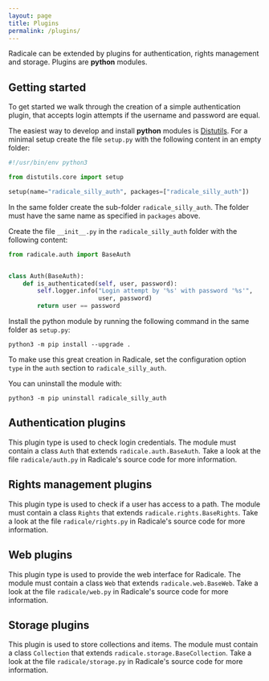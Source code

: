 ```yaml
---
layout: page
title: Plugins
permalink: /plugins/
---
```


Radicale can be extended by plugins for authentication, rights management and
storage. Plugins are **python** modules.

## Getting started

To get started we walk through the creation of a simple authentication
plugin, that accepts login attempts if the username and password are equal.

The easiest way to develop and install **python** modules is
[Distutils](https://docs.python.org/3/distutils/setupscript.html).
For a minimal setup create the file `setup.py` with the following content
in an empty folder:

```python
#!/usr/bin/env python3

from distutils.core import setup

setup(name="radicale_silly_auth", packages=["radicale_silly_auth"])
```

In the same folder create the sub-folder `radicale_silly_auth`. The folder
must have the same name as specified in `packages` above.

Create the file `__init__.py` in the `radicale_silly_auth` folder with the
following content:

```python
from radicale.auth import BaseAuth


class Auth(BaseAuth):
    def is_authenticated(self, user, password):
        self.logger.info("Login attempt by '%s' with password '%s'",
                         user, password)
        return user == password
```

Install the python module by running the following command in the same folder
as `setup.py`:
```shell
python3 -m pip install --upgrade .
```

To make use this great creation in Radicale, set the configuration option
`type` in the `auth` section to `radicale_silly_auth`.

You can uninstall the module with:
```shell
python3 -m pip uninstall radicale_silly_auth
```

## Authentication plugins
This plugin type is used to check login credentials.
The module must contain a class `Auth` that extends
`radicale.auth.BaseAuth`. Take a look at the file `radicale/auth.py` in
Radicale's source code for more information.

## Rights management plugins
This plugin type is used to check if a user has access to a path.
The module must contain a class `Rights` that extends
`radicale.rights.BaseRights`. Take a look at the file `radicale/rights.py` in
Radicale's source code for more information.

## Web plugins
This plugin type is used to provide the web interface for Radicale.
The module must contain a class `Web` that extends
`radicale.web.BaseWeb`. Take a look at the file `radicale/web.py` in
Radicale's source code for more information.

## Storage plugins
This plugin is used to store collections and items.
The module must contain a class `Collection` that extends
`radicale.storage.BaseCollection`. Take a look at the file `radicale/storage.py`
in Radicale's source code for more information.
